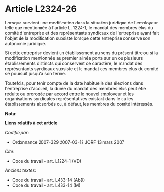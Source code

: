 # Article L2324-26

Lorsque survient une modification dans la situation juridique de l'employeur telle que mentionnée à l'article L. 1224-1, le
mandat des membres élus du comité d'entreprise et des représentants syndicaux de l'entreprise ayant fait l'objet de la
modification subsiste lorsque cette entreprise conserve son autonomie juridique.

Si cette entreprise devient un établissement au sens du présent titre ou si la modification mentionnée au premier alinéa
porte sur un ou plusieurs établissements distincts qui conservent ce caractère, le mandat des représentants syndicaux
subsiste et le mandat des membres élus du comité se poursuit jusqu'à son terme.

Toutefois, pour tenir compte de la date habituelle des élections dans l'entreprise d'accueil, la durée du mandat des membres
élus peut être réduite ou prorogée par accord entre le nouvel employeur et les organisations syndicales représentatives
existant dans le ou les établissements absorbés ou, à défaut, les membres du comité intéressés.

**Nota:**



**Liens relatifs à cet article**

_Codifié par_:

  - Ordonnance 2007-329 2007-03-12 JORF 13 mars 2007

_Cite_:

  - Code du travail - art. L1224-1 (VD)

_Anciens textes_:

  - Code du travail - art. L433-14 (AbD)
  - Code du travail - art. L433-14 (M)

